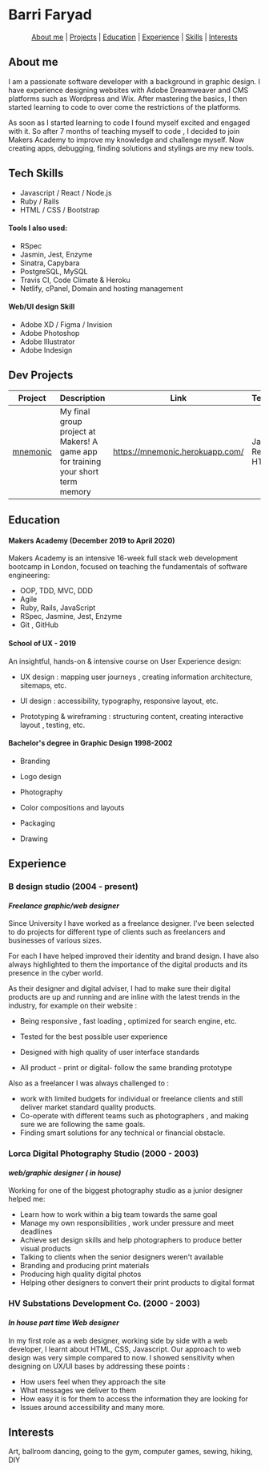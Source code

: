 # Barri Faryad #
<div align="center">

  [About me](#about_me) | [Projects](#projects) | [Education](#education) | [Experience](#experience) | [Skills](#skills) | [Interests](#interests)

  </div>

## <a name="about_me">About me</a>

I am a passionate software developer with a background in graphic design. I have experience designing websites with Adobe Dreamweaver and CMS platforms such as Wordpress and Wix. After mastering the basics, I then started learning to code to over come the restrictions of the platforms.

As soon as I started learning to code I found myself excited and engaged with it. So after 7 months of teaching myself to code , I decided to join Makers Academy to improve my knowledge and challenge myself.
Now creating apps, debugging, finding solutions and stylings are my new tools.

## <a name="skills">Tech Skills</a>
- Javascript / React / Node.js
- Ruby / Rails
- HTML / CSS / Bootstrap 

#### Tools I also used:
- RSpec
- Jasmin, Jest, Enzyme
- Sinatra, Capybara
- PostgreSQL, MySQL
- Travis CI, Code Climate & Heroku
- Netlify, cPanel, Domain and hosting management 

#### Web/UI design Skill

- Adobe XD / Figma / Invision
- Adobe Photoshop
- Adobe Illustrator
- Adobe Indesign

## <a name="projects">Dev Projects</a>

| Project   | Description | Link | Technologies |
|---        |---          |---   |---           |
| [mnemonic](https://github.com/BarriF13/mnemonic) | My final group project at Makers! A game app for training your short term memory | https://mnemonic.herokuapp.com/ | Javascript, React, CSS, HTML |

## <a name="education">Education</a>

#### Makers Academy (December 2019 to April 2020)

Makers Academy is an  intensive 16-week full stack web development bootcamp in London, focused on teaching the fundamentals of software engineering:

- OOP, TDD, MVC, DDD
- Agile
- Ruby, Rails, JavaScript
- RSpec, Jasmine, Jest, Enzyme
- Git , GitHub

#### School of UX - 2019

An insightful, hands-on & intensive course on User Experience design:
  

- UX design : mapping user journeys , creating information architecture, sitemaps, etc.

- UI design : accessibility, typography, responsive layout, etc.

- Prototyping & wireframing : structuring content, creating interactive layout , testing, etc.

  

#### Bachelor's degree in Graphic Design 1998-2002

- Branding

- Logo design

- Photography

- Color compositions and layouts

- Packaging

- Drawing

  

## <a name="experience">Experience</a>

  

### **B design studio** (2004 - present)

#### *Freelance graphic/web designer*
Since University I have worked as a freelance designer. I've been selected to do projects for different type of clients such as freelancers and businesses of various sizes.

For each I have helped improved their identity and brand design. I have also always highlighted to them the importance of the digital products and its presence in the cyber world.

As their designer and digital adviser, I had to make sure their digital products are up and running and are inline with the latest trends in the industry, for example  on their website :
- Being responsive , fast loading , optimized for search engine, etc.

- Tested for the best possible user experience

- Designed with high quality of user interface standards

- All product - print or digital- follow the same branding prototype

Also as a freelancer I was always challenged to :
- work with limited budgets for individual or freelance clients and still deliver market standard quality products.
- Co-operate with different teams such as photographers , and making sure we are following the same goals. 
- Finding smart solutions for any technical or financial obstacle. 
  

### **Lorca Digital Photography Studio** (2000 - 2003)

#### *web/graphic designer  ( in house)*

Working for one of the biggest photography studio as a junior designer helped me:
- Learn how to work within a big team towards the same goal
- Manage my own responsibilities , work under pressure and meet deadlines 
- Achieve set design skills and help photographers to produce better visual products
- Talking to clients when the senior designers weren't available
- Branding and producing print materials
- Producing high quality digital photos
- Helping other designers to convert their print products to digital format
### **HV Substations Development Co.** (2000 - 2003)

#### *In house part time Web designer*

In my first role as a web designer, working side by side with a web developer, I learnt about HTML, CSS, Javascript. Our approach to web design was very simple compared to now.
I showed sensitivity when designing on UX/UI bases by addressing these points :
- How users feel when they approach the site 
- What messages we deliver to them
- How easy it is for them to access the information they are looking for
- Issues around accessibility
and many more.
  
  

## <a name="interests">Interests</a>

Art, ballroom dancing, going to the gym, computer games, sewing, hiking, DIY

